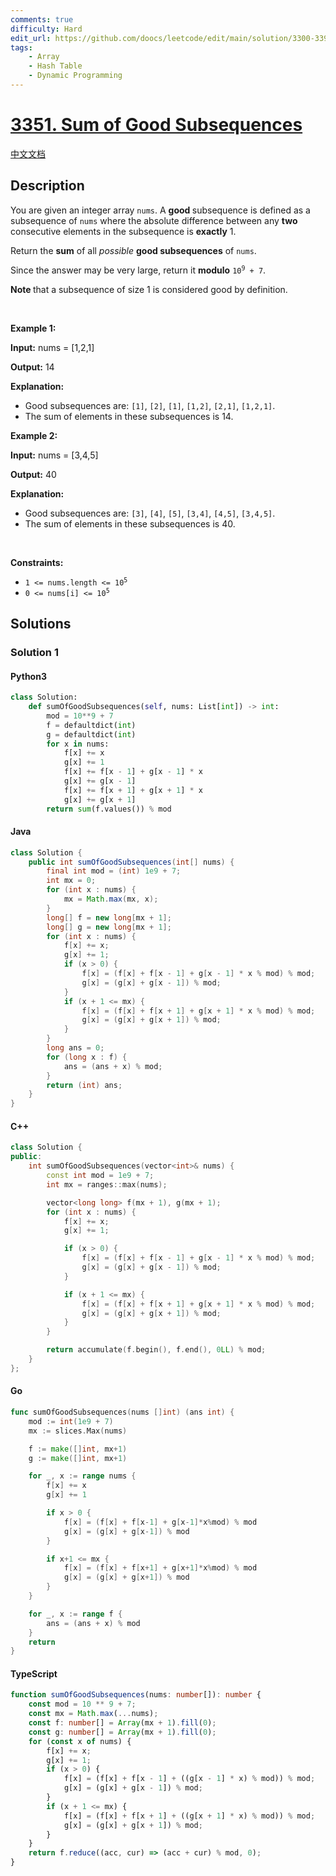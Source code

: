 ```yaml
---
comments: true
difficulty: Hard
edit_url: https://github.com/doocs/leetcode/edit/main/solution/3300-3399/3351.Sum%20of%20Good%20Subsequences/README_EN.md
tags:
    - Array
    - Hash Table
    - Dynamic Programming
---
```


<!-- problem:start -->

# [3351. Sum of Good Subsequences](https://leetcode.com/problems/sum-of-good-subsequences)

[中文文档](/solution/3300-3399/3351.Sum%20of%20Good%20Subsequences/README.md)

## Description

<!-- description:start -->

<p>You are given an integer array <code>nums</code>. A <strong>good </strong><span data-keyword="subsequence-array">subsequence</span> is defined as a subsequence of <code>nums</code> where the absolute difference between any <strong>two</strong> consecutive elements in the subsequence is <strong>exactly</strong> 1.</p>

<p>Return the <strong>sum</strong> of all <em>possible</em> <strong>good subsequences</strong> of <code>nums</code>.</p>

<p>Since the answer may be very large, return it <strong>modulo</strong> <code>10<sup>9</sup> + 7</code>.</p>

<p><strong>Note </strong>that a subsequence of size 1 is considered good by definition.</p>

<p>&nbsp;</p>
<p><strong class="example">Example 1:</strong></p>

<div class="example-block">
<p><strong>Input:</strong> <span class="example-io">nums = [1,2,1]</span></p>

<p><strong>Output:</strong> <span class="example-io">14</span></p>

<p><strong>Explanation:</strong></p>

<ul>
	<li>Good subsequences are: <code>[1]</code>, <code>[2]</code>, <code>[1]</code>, <code>[1,2]</code>, <code>[2,1]</code>, <code>[1,2,1]</code>.</li>
	<li>The sum of elements in these subsequences is 14.</li>
</ul>
</div>

<p><strong class="example">Example 2:</strong></p>

<div class="example-block">
<p><strong>Input:</strong> <span class="example-io">nums = [3,4,5]</span></p>

<p><strong>Output:</strong> <span class="example-io">40</span></p>

<p><strong>Explanation:</strong></p>

<ul>
	<li>Good subsequences are: <code>[3]</code>, <code>[4]</code>, <code>[5]</code>, <code>[3,4]</code>, <code>[4,5]</code>, <code>[3,4,5]</code>.</li>
	<li>The sum of elements in these subsequences is 40.</li>
</ul>
</div>

<p>&nbsp;</p>
<p><strong>Constraints:</strong></p>

<ul>
	<li><code>1 &lt;= nums.length &lt;= 10<sup>5</sup></code></li>
	<li><code>0 &lt;= nums[i] &lt;= 10<sup>5</sup></code></li>
</ul>

<!-- description:end -->

## Solutions

<!-- solution:start -->

### Solution 1

<!-- tabs:start -->

#### Python3

```python
class Solution:
    def sumOfGoodSubsequences(self, nums: List[int]) -> int:
        mod = 10**9 + 7
        f = defaultdict(int)
        g = defaultdict(int)
        for x in nums:
            f[x] += x
            g[x] += 1
            f[x] += f[x - 1] + g[x - 1] * x
            g[x] += g[x - 1]
            f[x] += f[x + 1] + g[x + 1] * x
            g[x] += g[x + 1]
        return sum(f.values()) % mod
```

#### Java

```java
class Solution {
    public int sumOfGoodSubsequences(int[] nums) {
        final int mod = (int) 1e9 + 7;
        int mx = 0;
        for (int x : nums) {
            mx = Math.max(mx, x);
        }
        long[] f = new long[mx + 1];
        long[] g = new long[mx + 1];
        for (int x : nums) {
            f[x] += x;
            g[x] += 1;
            if (x > 0) {
                f[x] = (f[x] + f[x - 1] + g[x - 1] * x % mod) % mod;
                g[x] = (g[x] + g[x - 1]) % mod;
            }
            if (x + 1 <= mx) {
                f[x] = (f[x] + f[x + 1] + g[x + 1] * x % mod) % mod;
                g[x] = (g[x] + g[x + 1]) % mod;
            }
        }
        long ans = 0;
        for (long x : f) {
            ans = (ans + x) % mod;
        }
        return (int) ans;
    }
}
```

#### C++

```cpp
class Solution {
public:
    int sumOfGoodSubsequences(vector<int>& nums) {
        const int mod = 1e9 + 7;
        int mx = ranges::max(nums);

        vector<long long> f(mx + 1), g(mx + 1);
        for (int x : nums) {
            f[x] += x;
            g[x] += 1;

            if (x > 0) {
                f[x] = (f[x] + f[x - 1] + g[x - 1] * x % mod) % mod;
                g[x] = (g[x] + g[x - 1]) % mod;
            }

            if (x + 1 <= mx) {
                f[x] = (f[x] + f[x + 1] + g[x + 1] * x % mod) % mod;
                g[x] = (g[x] + g[x + 1]) % mod;
            }
        }

        return accumulate(f.begin(), f.end(), 0LL) % mod;
    }
};
```

#### Go

```go
func sumOfGoodSubsequences(nums []int) (ans int) {
	mod := int(1e9 + 7)
	mx := slices.Max(nums)

	f := make([]int, mx+1)
	g := make([]int, mx+1)

	for _, x := range nums {
		f[x] += x
		g[x] += 1

		if x > 0 {
			f[x] = (f[x] + f[x-1] + g[x-1]*x%mod) % mod
			g[x] = (g[x] + g[x-1]) % mod
		}

		if x+1 <= mx {
			f[x] = (f[x] + f[x+1] + g[x+1]*x%mod) % mod
			g[x] = (g[x] + g[x+1]) % mod
		}
	}

	for _, x := range f {
		ans = (ans + x) % mod
	}
	return
}
```

#### TypeScript

```ts
function sumOfGoodSubsequences(nums: number[]): number {
    const mod = 10 ** 9 + 7;
    const mx = Math.max(...nums);
    const f: number[] = Array(mx + 1).fill(0);
    const g: number[] = Array(mx + 1).fill(0);
    for (const x of nums) {
        f[x] += x;
        g[x] += 1;
        if (x > 0) {
            f[x] = (f[x] + f[x - 1] + ((g[x - 1] * x) % mod)) % mod;
            g[x] = (g[x] + g[x - 1]) % mod;
        }
        if (x + 1 <= mx) {
            f[x] = (f[x] + f[x + 1] + ((g[x + 1] * x) % mod)) % mod;
            g[x] = (g[x] + g[x + 1]) % mod;
        }
    }
    return f.reduce((acc, cur) => (acc + cur) % mod, 0);
}
```

<!-- tabs:end -->

<!-- solution:end -->

<!-- problem:end -->
